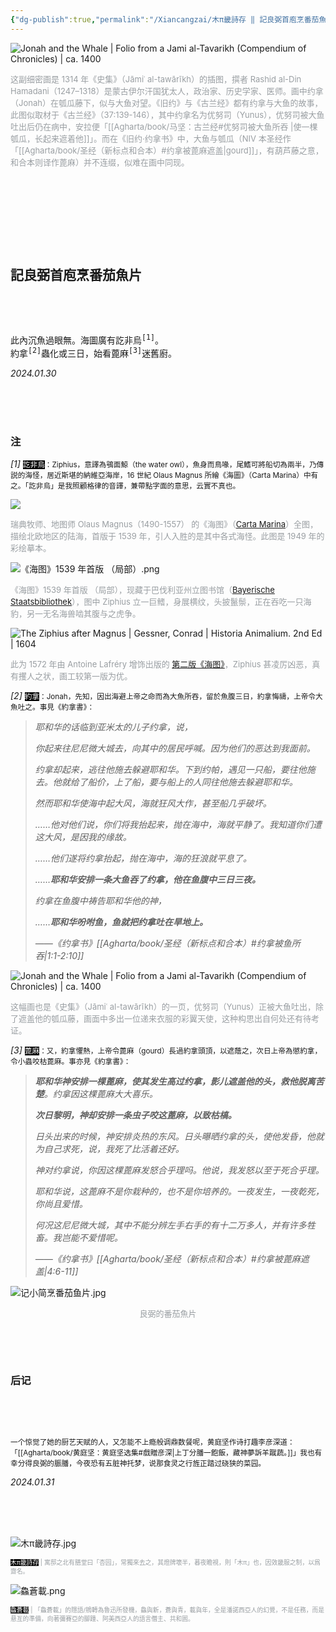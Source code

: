 ```yaml
---
{"dg-publish":true,"permalink":"/Xiancangzai/木π畿詩存 ‖ 記良弼首庖烹番茄魚片/","tags":["李去兹","木π畿詩存","旧诗","良弼","圣经","古兰经"],"created":"2024-01-30T14:36:20.663+08:00"}
---
```



![Jonah and the Whale | Folio from a Jami al-Tavarikh (Compendium of Chronicles) | ca. 1400](https://www.artbible.info/images/anoniem_jona_walvis_grt.jpg)

<font size="2" color=#999ea2>这副细密画是 1314 年《史集》（Jāmiʿ al-tawārīkh）的插图，撰者 Rashid al-Din Hamadani（1247–1318）是蒙古伊尔汗国犹太人，政治家、历史学家、医师。画中约拿（Jonah）在瓠瓜藤下，似与大鱼对望。《旧约》与《古兰经》都有约拿与大鱼的故事，此图似取材于《古兰经》（37:139-146），其中约拿名为优努司（Yunus），优努司被大鱼吐出后仍在病中，安拉便「[[Agharta/book/马坚：古兰经#优努司被大鱼所吞 \|使一棵瓠瓜，长起来遮着他]]」。而在《旧约·约拿书》中，大鱼与瓠瓜（NIV 本圣经作「[[Agharta/book/圣经（新标点和合本）#约拿被蓖麻遮盖\|gourd]]」，有葫芦藤之意，和合本则译作蓖麻）并不连缀，似难在画中同现。</font>

<pre>







</pre>

## 記良弼首庖烹番茄魚片

<pre>



</pre>

<pre>
此內沉魚過眼無。海圖廣有訖非烏<sup>[1]</sup>。
約拿<sup>[2]</sup>蟲化或三日，始看蓖麻<sup>[3]</sup>迷舊廚。
</pre>

<cite>2024.01.30</cite>

<br/>

<br/>

<br/>

### 注

<em>[1]</em> <small><font style="background: black" color=white>訖非烏</font>：Ziphius，意譯為鴞面鯨（the water owl），魚身而鳥喙，尾鰭可將船切為兩半，乃傳説的海怪，居近斯堪的納維亞海岸，16 世紀 Olaus Magnus 所繪《海圖》（Carta Marina）中有之。「訖非烏」是我照顧格律的音譯，兼帶點字面的意思，云實不真也。</small>

![](https://upload.wikimedia.org/wikipedia/commons/thumb/e/ea/Carta_Marina.jpeg/1024px-Carta_Marina.jpeg)

<font size="2" color=#999ea2>瑞典牧师、地图师 Olaus Magnus（1490-1557） 的《海图》（[Carta Marina](https://en.wikipedia.org/wiki/File:Carta_Marina.jpeg)）全图，描绘北欧地区的陆海，首版于 1539 年，引人入胜的是其中各式海怪。此图是 1949 年的彩绘摹本。</font>

![《海图》1539 年首版 （局部）.png](/img/user/%E9%99%84%E4%BB%B6/%E9%99%84%E4%BB%B62024/%E3%80%8A%E6%B5%B7%E5%9B%BE%E3%80%8B1539%20%E5%B9%B4%E9%A6%96%E7%89%88%20%EF%BC%88%E5%B1%80%E9%83%A8%EF%BC%89.png)

<font size="2" color=#999ea2>《海图》1539 年首版 （局部），现藏于巴伐利亚州立图书馆（[Bayerische Staatsbibliothek](https://www.digitale-sammlungen.de/en/view/bsb00002967?page=4,5)），图中 Ziphius 立一巨鳍，身展横纹，头披鬣鬃，正在吞吃一只海豹，另一无名海兽啮其腹与之虎争。</font>

![The Ziphius after Magnus | Gessner, Conrad | Historia Animalium. 2nd Ed | 1604](https://64.media.tumblr.com/8f38e6f5d9204100077985dfb8d11ec1/81c3685f7107607a-db/s500x750/6779a4db97495907c7e2d36d29fa5a9ce481074e.jpg)

<font size="2" color=#999ea2>此为 1572 年由 Antoine Lafréry 增饰出版的 [第二版《海图》](https://www.loc.gov/item/2021668418#institution=national-library-of-sweden)，Ziphius 甚凌厉凶恶，真有攫人之状，画工较第一版为优。</font>

<em>[2]</em> <small><font style="background: black" color=white>約拿</font>：Jonah，先知，因出海避上帝之命而為大魚所吞，留於魚腹三日，約拿悔禱，上帝令大魚吐之。事見《約拿書》：</small>

> <em>耶和华的话临到亚米太的儿子约拿，说，</em>
>
> <em>你起来往尼尼微大城去，向其中的居民呼喊。因为他们的恶达到我面前。</em>
>
> <em>约拿却起来，逃往他施去躲避耶和华。下到约帕，遇见一只船，要往他施去。他就给了船价，上了船，要与船上的人同往他施去躲避耶和华。</em>
>
> <em>然而耶和华使海中起大风，海就狂风大作，甚至船几乎破坏。</em>
>
> <em>……他对他们说，你们将我抬起来，抛在海中，海就平静了。我知道你们遭这大风，是因我的缘故。</em>
>
> <em>……他们遂将约拿抬起，抛在海中，海的狂浪就平息了。</em>
>
> <em>……**耶和华安排一条大鱼吞了约拿，他在鱼腹中三日三夜。**</em>
>
> <em>约拿在鱼腹中祷告耶和华他的神，</em>
>
> <em> ……**耶和华吩咐鱼，鱼就把约拿吐在旱地上。**</em>
>
> <cite>——《约拿书》[[Agharta/book/圣经（新标点和合本）#约拿被鱼所吞\|1:1-2:10]]</cite>

![Jonah and the Whale | Folio from a Jami al-Tavarikh (Compendium of Chronicles) | ca. 1400](https://upload.wikimedia.org/wikipedia/commons/thumb/4/48/Jonah_and_the_Whale%2C_Folio_from_a_Jami_al-Tavarikh_%28Compendium_of_Chronicles%29.jpg/1280px-Jonah_and_the_Whale%2C_Folio_from_a_Jami_al-Tavarikh_%28Compendium_of_Chronicles%29.jpg)

<font size="2" color=#999ea2>这幅画也是《史集》（Jāmiʿ al-tawārīkh）的一页，优努司（Yunus）正被大鱼吐出，除了遮盖他的瓠瓜藤，画面中多出一位递来衣服的彩翼天使，这种构思出自何处还有待考证。</font>

<em>[3]</em> <small><font style="background: black" color=white>蓖麻</font>：又，約拿懼熱，上帝令蓖麻（gourd）長過約拿頭頂，以遮蔭之，次日上帝為懲約拿，令小蟲咬枯蓖麻。事亦見《約拿書》：</small>

> <em>**耶和华神安排一棵蓖麻，使其发生高过约拿，影儿遮盖他的头，救他脱离苦楚**。约拿因这棵蓖麻大大喜乐。</em>
>
> <em>**次日黎明，神却安排一条虫子咬这蓖麻，以致枯槁。**</em>
>
> <em>日头出来的时候，神安排炎热的东风。日头曝晒约拿的头，使他发昏，他就为自己求死，说，我死了比活着还好。</em>
>
> <em>神对约拿说，你因这棵蓖麻发怒合乎理吗。他说，我发怒以至于死合乎理。</em>
>
> <em>耶和华说，这蓖麻不是你栽种的，也不是你培养的。一夜发生，一夜乾死，你尚且爱惜。</em>
>
> <em>何况这尼尼微大城，其中不能分辨左手右手的有十二万多人，并有许多牲畜。我岂能不爱惜呢。</em>
>
> <cite>——《约拿书》[[Agharta/book/圣经（新标点和合本）#约拿被蓖麻遮盖\|4:6-11]]</cite>

![记小简烹番茄鱼片.jpg](/img/user/%E9%99%84%E4%BB%B6/%E9%99%84%E4%BB%B62024/%E8%AE%B0%E5%B0%8F%E7%AE%80%E7%83%B9%E7%95%AA%E8%8C%84%E9%B1%BC%E7%89%87.jpg)

<center><font size="2" color=#999ea2>良弼的番茄魚片</font></center>



<pre>



</pre>

### 后记

<pre>



</pre>

<small>一个惊觉了她的厨艺天赋的人，又怎能不上瘾般调鼎数餐呢，黄庭坚作诗打趣李彦深道：「[[Agharta/book/黄庭坚：黄庭坚选集#戲贈彦深\|上丁分膰一飽飯，藏神夢訴羊蹴蔬。]]」我也有幸分得良弼的脤膰，今夜恐有五脏神托梦，说那食灵之行旌正踏过硗狭的菜园。</small>

<cite>2024.01.31</cite>

<br/>

<br/>

<br/>

![木π畿詩存.jpg](/img/user/%E9%99%84%E4%BB%B6/%E9%99%84%E4%BB%B62024/%E6%9C%A8%CF%80%E7%95%BF%E8%A9%A9%E5%AD%98.jpg)

<p style="font-size:0.7em; color:#999ea2"><font style="background: black" color=white>木π畿詩存</font> | 寓邸之北有膳堂曰「杏园」，常獨來去之，其燈牌壞半，暮夜瞻視，則「木π」也，因效畿服之制，以爲齋名。</p>

![鱻蒼載.png](/img/user/%E9%99%84%E4%BB%B6/%E9%99%84%E4%BB%B62024/%E9%B1%BB%E8%92%BC%E8%BC%89.png)

<p style="font-size:0.7em; color:#999ea2"><font style="background: black" color=white>鱻蒼載</font> | 「鱻蒼載」的隱語/鴘轉為魯迅所發機，鱻與新，蒼與青，載與年，全是潘諾西亞人的幻覺，不是任務，而是悬亙的準備，向著彌賽亞的腳踵、阿美西亞人的語言僭主、共和囻。</p>
